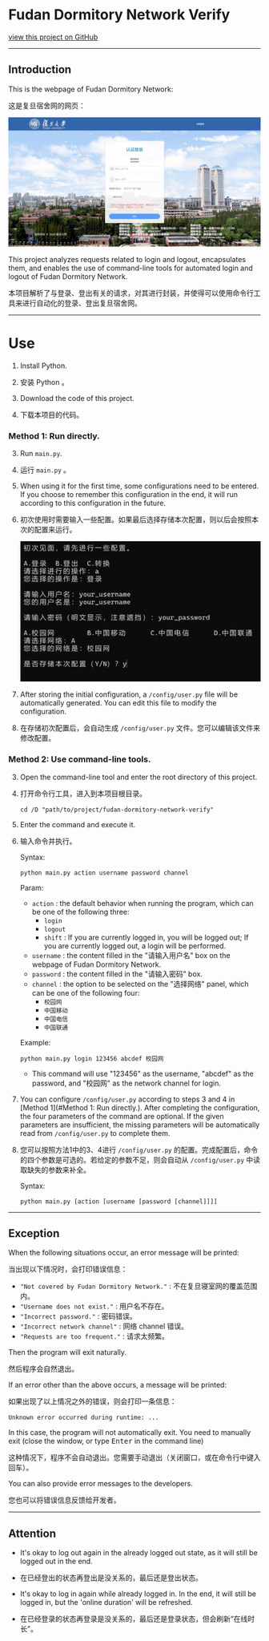 # Fudan Dormitory Network Verify

 [view this project on GitHub](https://github.com/Jerry-Wu-GitHub/fudan-dormitory-network-verify) 

---

## Introduction

This is the webpage of Fudan Dormitory Network:

这是复旦宿舍网的网页：

![Fudan Dormitory Network](./README.assets/fudan_dormitory_network.png)

This project analyzes requests related to login and logout, encapsulates them, and enables the use of command-line tools for automated login and logout of Fudan Dormitory Network.

本项目解析了与登录、登出有关的请求，对其进行封装，并使得可以使用命令行工具来进行自动化的登录、登出复旦宿舍网。

---

# Use

1. Install Python.

1. 安装 Python 。

2. Download the code of this project.

2. 下载本项目的代码。

### Method 1: Run directly.

3. Run `main.py`.

3. 运行 `main.py` 。

4. When using it for the first time, some configurations need to be entered. If you choose to remember this configuration in the end, it will run according to this configuration in the future.

4. 初次使用时需要输入一些配置。如果最后选择存储本次配置，则以后会按照本次的配置来运行。

    ![Initialization](./README.assets/initialization.png)

5. After storing the initial configuration, a `/config/user.py` file will be automatically generated. You can edit this file to modify the configuration.

5. 在存储初次配置后，会自动生成 `/config/user.py` 文件。您可以编辑该文件来修改配置。

### Method 2: Use command-line tools.

3. Open the command-line tool and enter the root directory of this project.

3. 打开命令行工具，进入到本项目根目录。

    ```console
    cd /D "path/to/project/fudan-dormitory-network-verify"
    ```

4. Enter the command and execute it.

4. 输入命令并执行。

    Syntax:

    ```
    python main.py action username password channel
    ```

    Param:

    - `action` : the default behavior when running the program, which can be one of the following three:
        - `login`
        - `logout`
        - `shift` : If you are currently logged in, you will be logged out; If you are currently logged out, a login will be performed.
    - `username` : the content filled in the "请输入用户名" box on the webpage of Fudan Dormitory Network.
    - `password` : the content filled in the "请输入密码" box.
    - `channel` : the option to be selected on the "选择网络" panel, which can be one of the following four:
        - `校园网`
        - `中国移动`
        - `中国电信`
        - `中国联通`

    Example:

    ```console
    python main.py login 123456 abcdef 校园网
    ```

    - This command will use "123456" as the username, "abcdef" as the password, and "校园网" as the network channel for login.

5. You can configure `/config/user.py` according to steps 3 and 4 in [Method 1](#Method 1: Run directly.). After completing the configuration, the four parameters of the command are optional. If the given parameters are insufficient, the missing parameters will be automatically read from `/config/user.py` to complete them.

5. 您可以按照方法1中的3、4进行 `/config/user.py` 的配置。完成配置后，命令的四个参数是可选的。若给定的参数不足，则会自动从 `/config/user.py` 中读取缺失的参数来补全。

    Syntax:

    ```console
    python main.py [action [username [password [channel]]]]
    ```

---

## Exception

When the following situations occur, an error message will be printed:

当出现以下情况时，会打印错误信息：

- `"Not covered by Fudan Dormitory Network."` : 不在复旦寝室网的覆盖范围内。
- `"Username does not exist."` : 用户名不存在。
- `"Incorrect password."` : 密码错误。
- `"Incorrect network channel"` : 网络 channel 错误。
- `"Requests are too frequent."` : 请求太频繁。

Then the program will exit naturally.

然后程序会自然退出。

If an error other than the above occurs, a message will be printed:

如果出现了以上情况之外的错误，则会打印一条信息：

```
Unknown error occurred during runtime: ...
```

In this case, the program will not automatically exit. You need to manually exit (close the window, or type <kbd>Enter</kbd> in the command line)

这种情况下，程序不会自动退出。您需要手动退出（关闭窗口，或在命令行中键入回车）。

You can also provide error messages to the developers.

您也可以将错误信息反馈给开发者。

---

## Attention

- It's okay to log out again in the already logged out state, as it will still be logged out in the end.
- 在已经登出的状态再登出是没关系的，最后还是登出状态。

- It's okay to log in again while already logged in. In the end, it will still be logged in, but the 'online duration' will be refreshed.
- 在已经登录的状态再登录是没关系的，最后还是登录状态，但会刷新“在线时长”。